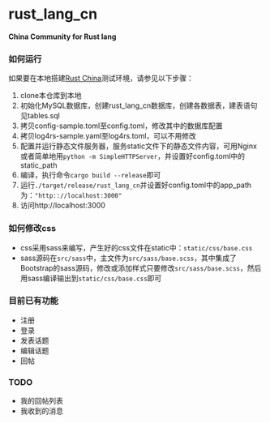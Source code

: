 # rust_lang_cn
**China Community for Rust lang**

### 如何运行
如果要在本地搭建[Rust China](http://rust-lang-cn.org/)测试环境，请参见以下步骤：

1. clone本仓库到本地
2. 初始化MySQL数据库，创建rust_lang_cn数据库，创建各数据表，建表语句见tables.sql
3. 拷贝config-sample.toml至config.toml，修改其中的数据库配置
4. 拷贝log4rs-sample.yaml至log4rs.toml，可以不用修改
5. 配置并运行静态文件服务器，服务static文件下的静态文件内容，可用Nginx或者简单地用```python -m SimpleHTTPServer```，并设置好config.toml中的static_path
6. 编译，执行命令```cargo build --release```即可
7. 运行```./target/release/rust_lang_cn```并设置好config.toml中的app_path为：```"http:://localhost:3000"```
8. 访问http://localhost:3000

### 如何修改css
* css采用sass来编写，产生好的css文件在static中：```static/css/base.css```
* sass源码在```src/sass```中，主文件为```src/sass/base.scss```，其中集成了Bootstrap的sass源码，修改或添加样式只要修改```src/sass/base.scss```，然后用sass编译输出到```static/css/base.css```即可

### 目前已有功能

* 注册
* 登录
* 发表话题
* 编辑话题
* 回帖

### TODO

* 我的回帖列表
* 我收到的消息


